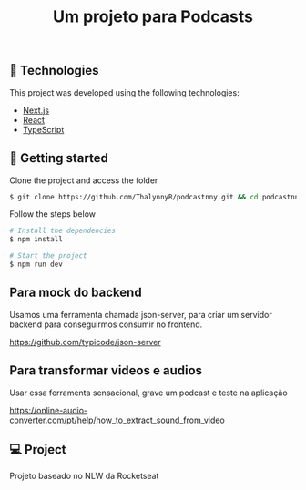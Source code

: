 <h1 align="center">
   Um projeto para Podcasts
</h1>

<br>


## 🧪 Technologies

This project was developed using the following technologies:

- [Next.js](https://nextjs.org/)
- [React](https://reactjs.org)
- [TypeScript](https://www.typescriptlang.org/)

## 🚀 Getting started

Clone the project and access the folder

```bash
$ git clone https://github.com/ThalynnyR/podcastnny.git && cd podcastnny
```

Follow the steps below
```bash
# Install the dependencies
$ npm install

# Start the project
$ npm run dev
```
## Para mock do backend
Usamos uma ferramenta chamada json-server, para criar um servidor backend para conseguirmos consumir no frontend.

https://github.com/typicode/json-server

## Para transformar videos e audios
Usar essa ferramenta sensacional, grave um podcast e teste na aplicação

https://online-audio-converter.com/pt/help/how_to_extract_sound_from_video

## 💻 Project
Projeto baseado no NLW da Rocketseat 